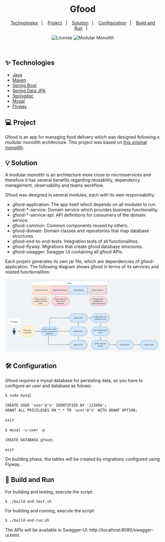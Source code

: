 <h1 align="center">
  Gfood
</h1>

<p align="center">
  <a href="#-technologies">Technologies</a>&nbsp;&nbsp;&nbsp;|&nbsp;&nbsp;&nbsp;
  <a href="#-project">Project</a>&nbsp;&nbsp;&nbsp;|&nbsp;&nbsp;&nbsp;
  <a href="#-solution">Solution</a>&nbsp;&nbsp;&nbsp;|&nbsp;&nbsp;&nbsp;
  <a href="#-configuration">Configuration</a>&nbsp;&nbsp;&nbsp;|&nbsp;&nbsp;&nbsp;
  <a href="#-build-and-run">Build and Run</a>&nbsp;&nbsp;&nbsp;|&nbsp;&nbsp;&nbsp;
</p>

<p align="center">
  <img alt="License" src="https://img.shields.io/static/v1?label=License&message=MIT&color=8257E5&labelColor=000000">
  <img src="https://img.shields.io/static/v1?label=Architecture&message=Modular Monolith&color=8257E5&labelColor=000000" alt="Modular Monolith" />
</p>

<br>

## ✨ Technologies

* [Java](https://www.oracle.com/java/technologies/downloads/)
* [Maven](https://maven.apache.org/download.cgi)
* [Spring Boot](https://spring.io/projects/spring-boot)
* [Spring Data JPA](https://spring.io/projects/spring-data-jpa)
* [Springdoc](https://github.com/springdoc/springdoc-openapi)
* [Mysql](https://dev.mysql.com/downloads/mysql/)
* [Flyway](https://flywaydb.org/documentation/usage/maven/)

## 💻 Project

Gfood is an app for managing food delivery which was designed following a mudular monolith architecture. This project was based on [this original monolith](https://github.com/microservices-patterns/ftgo-monolith).

## 💡 Solution

A modular monolith is an architecture more close to microsservices and therefore it has several benefits regarding reusability, dependency management, observability and teams workflow. 

Gfood was designed in several modules, each with its own responsability:

* gfood-application: The app itself which depends on all modules to run.
* gfood-*-service: Domain service which provides business functionality.
* gfood-*-service-api: API definitions for consumers of the domain service.
* gfood-common: Common components reused by others.
* gfood-domain: Domain classes and repositories that map database structures.
* gfood-end-to-end-tests: Integration tests of all functionalities.
* gfood-flyway: Migrations that create gfood database structures.
* gfood-swagger: Swagger UI containing all gfood APIs.

Each project generates its own jar file, which are dependencies of gfood-application. The following diagram shows gfood in terms of its services and related functionalities:

![gfood](images/gfood.png)

## 🛠️ Configuration

Gfood requires a mysql database for persisting data, so you have to configure an user and database as folows:

```
$ sudo mysql

CREATE USER 'user'@'%' IDENTIFIED BY '123456';
GRANT ALL PRIVILEGES ON *.* TO 'user'@'%' WITH GRANT OPTION;

exit

$ mysql -u user -p

CREATE DATABASE gfood;

exit
```

On building phase, the tables will be created by migrations configured using Flyway.

## 🚀 Build and Run

For building and testing, execute the script:

```sh
$ ./build-and-test.sh
```

For building and running, execute the script:

```sh
$ ./build-and-run.sh
```

The APIs will be available in Swagger-UI: http://localhost:8080/swagger-ui.html.